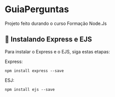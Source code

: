 # GuiaPerguntas
Projeto feito durando o curso Formação Node.Js

  ## 🚀 Instalando Express e EJS

Para instalar o Express e o EJS, siga estas etapas:

Express:
```
npm install express --save
```

ESJ:
```
npm install ejs --save
```
